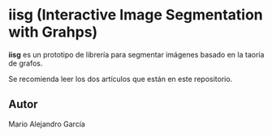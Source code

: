 # iisg (Interactive Image Segmentation with Grahps)

**iisg** es un prototipo de librería para segmentar imágenes basado en la taoría de grafos.

Se recomienda leer los dos artículos que están en este repositorio.

## Autor

Mario Alejandro García
